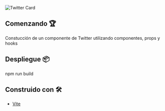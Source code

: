 <image src="./public/Tres en raya.png" alt="Twitter Card">

## Comenzando 🏆

Constucción de un componente de Twitter utilizando componentes, props y hooks

## Despliegue 📦

npm run build

## Construido con 🛠️

* [Vite](https://vitejs.dev) 